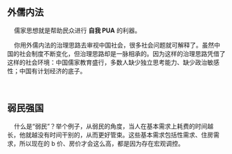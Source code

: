 ## 外儒内法

    儒家思想就是帮助民众进行 **自我 PUA** 的利器。

    你用外儒内法的治理思路去审视中国社会，很多社会问题就可解释了。虽然中国的社会制度不断变化，但治理思路却是一脉相承的。因为这样的治理思路凭借了这样的社会环境：中国儒家教育盛行，多数人缺少独立思考能力、缺少政治敏感性；中国有计划经济的底子。

    

## 弱民强国

    什么是“弱民”？举个例子，从弱民的角度，当人在基本需求上耗费的时间越长，他就越没有时间干别的，从而更好管束。这些基本需求包括性需求、住房需求，所以现在的 b 价、房价才会这么高，都是因为存在宏观调控。
